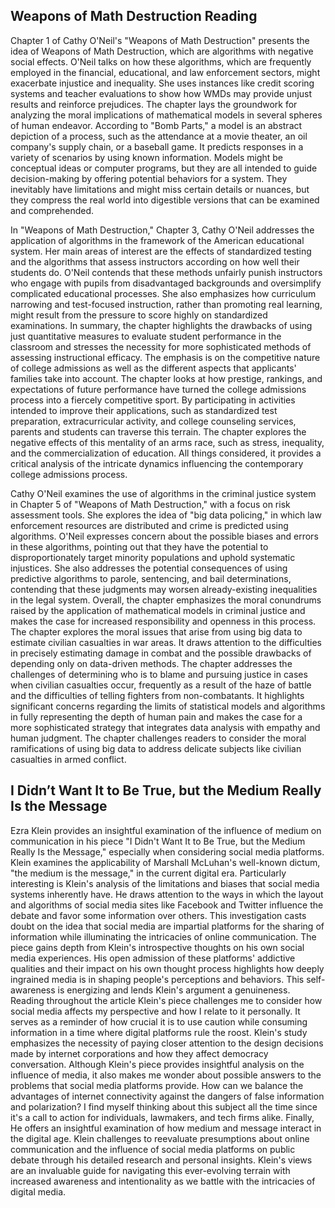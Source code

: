 <h2>Weapons of Math Destruction Reading</h2>

Chapter 1 of Cathy O'Neil's "Weapons of Math Destruction" presents the idea of Weapons of Math Destruction, which are algorithms with negative social effects. O'Neil talks on how these algorithms, which are frequently employed in the financial, educational, and law enforcement sectors, might exacerbate injustice and inequality. She uses instances like credit scoring systems and teacher evaluations to show how WMDs may provide unjust results and reinforce prejudices. The chapter lays the groundwork for analyzing the moral implications of mathematical models in several spheres of human endeavor. According to "Bomb Parts," a model is an abstract depiction of a process, such as the attendance at a movie theater, an oil company's supply chain, or a baseball game. It predicts responses in a variety of scenarios by using known information. Models might be conceptual ideas or computer programs, but they are all intended to guide decision-making by offering potential behaviors for a system. They inevitably have limitations and might miss certain details or nuances, but they compress the real world into digestible versions that can be examined and comprehended.

In "Weapons of Math Destruction," Chapter 3, Cathy O'Neil addresses the application of algorithms in the framework of the American educational system. Her main areas of interest are the effects of standardized testing and the algorithms that assess instructors according on how well their students do. O'Neil contends that these methods unfairly punish instructors who engage with pupils from disadvantaged backgrounds and oversimplify complicated educational processes. She also emphasizes how curriculum narrowing and test-focused instruction, rather than promoting real learning, might result from the pressure to score highly on standardized examinations. In summary, the chapter highlights the drawbacks of using just quantitative measures to evaluate student performance in the classroom and stresses the necessity for more sophisticated methods of assessing instructional efficacy.  The emphasis is on the competitive nature of college admissions as well as the different aspects that applicants' families take into account. The chapter looks at how prestige, rankings, and expectations of future performance have turned the college admissions process into a fiercely competitive sport. By participating in activities intended to improve their applications, such as standardized test preparation, extracurricular activity, and college counseling services, parents and students can traverse this terrain. The chapter explores the negative effects of this mentality of an arms race, such as stress, inequality, and the commercialization of education. All things considered, it provides a critical analysis of the intricate dynamics influencing the contemporary college admissions process.

Cathy O'Neil examines the use of algorithms in the criminal justice system in Chapter 5 of "Weapons of Math Destruction," with a focus on risk assessment tools. She explores the idea of "big data policing," in which law enforcement resources are distributed and crime is predicted using algorithms. O'Neil expresses concern about the possible biases and errors in these algorithms, pointing out that they have the potential to disproportionately target minority populations and uphold systematic injustices. She also addresses the potential consequences of using predictive algorithms to parole, sentencing, and bail determinations, contending that these judgments may worsen already-existing inequalities in the legal system. Overall, the chapter emphasizes the moral conundrums raised by the application of mathematical models in criminal justice and makes the case for increased responsibility and openness in this process. The chapter explores the moral issues that arise from using big data to estimate civilian casualties in war areas. It draws attention to the difficulties in precisely estimating damage in combat and the possible drawbacks of depending only on data-driven methods. The chapter addresses the challenges of determining who is to blame and pursuing justice in cases when civilian casualties occur, frequently as a result of the haze of battle and the difficulties of telling fighters from non-combatants. It highlights significant concerns regarding the limits of statistical models and algorithms in fully representing the depth of human pain and makes the case for a more sophisticated strategy that integrates data analysis with empathy and human judgment. The chapter challenges readers to consider the moral ramifications of using big data to address delicate subjects like civilian casualties in armed conflict.


<h2>I Didn’t Want It to Be True, but the Medium Really Is the
Message</h2>

Ezra Klein provides an insightful examination of the influence of medium on communication in his piece "I Didn't Want It to Be True, but the Medium Really Is the Message," especially when considering social media platforms. Klein examines the applicability of Marshall McLuhan's well-known dictum, "the medium is the message," in the current digital era. Particularly interesting is Klein's analysis of the limitations and biases that social media systems inherently have. He draws attention to the ways in which the layout and algorithms of social media sites like Facebook and Twitter influence the debate and favor some information over others. This investigation casts doubt on the idea that social media are impartial platforms for the sharing of information while illuminating the intricacies of online communication. The piece gains depth from Klein's introspective thoughts on his own social media experiences. His open admission of these platforms' addictive qualities and their impact on his own thought process highlights how deeply ingrained media is in shaping people's perceptions and behaviors. This self-awareness is energizing and lends Klein's argument a genuineness.  Reading throughout the article Klein's piece challenges me to consider how social media affects my perspective and how I relate to it personally. It serves as a reminder of how crucial it is to use caution while consuming information in a time where digital platforms rule the roost. Klein's study emphasizes the necessity of paying closer attention to the design decisions made by internet corporations and how they affect democracy conversation. Although Klein's piece provides insightful analysis on the influence of media, it also makes me wonder about possible answers to the problems that social media platforms provide. How can we balance the advantages of internet connectivity against the dangers of false information and polarization? I find myself thinking about this subject all the time since it's a call to action for individuals, lawmakers, and tech firms alike. Finally, He offers an insightful examination of how medium and message interact in the digital age. Klein challenges to reevaluate presumptions about online communication and the influence of social media platforms on public debate through his detailed research and personal insights. Klein's views are an invaluable guide for navigating this ever-evolving terrain with increased awareness and intentionality as we battle with the intricacies of digital media.


